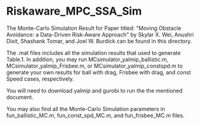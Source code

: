 # Riskaware_MPC_SSA_Sim

The Monte-Carlo Simulation Result for Paper titled: "Moving Obstacle Avoidance: a Data-Driven Risk-Aware Approach" by Skylar X. Wei, Anushri Dixit, Shashank Tomar, and Joel W. Burdick can be found in this directory.

The .mat files includes all the simulation results that used to generate Table.1.
In addition, you may run MCsimulator_yalmip_ballistic.m, MCsimulator_yalmip_Frisbee.m, or MCsimulator_yalmip_constspd.m to generate your own results for ball with drag, Frisbee with drag, and const Speed cases, respectively.

You will need to download yalmip and gurobi to run the the mentioned document.

You may also find all the Monte-Carlo Simulation parameters in fun_ballistic_MC.m, fun_const_spd_MC.m, and fun_frisbee_MC.m files.
